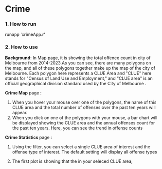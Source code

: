 # Crime

### 1. How to run

 runapp 'crimeApp.r'

### 2. How to use

**Background:** In Map page, it is showing the total offence count in city of Melbourne from 2014-2023.As you can see, there are many polygons on the map, and all of these polygons together make up the map of the city of Melbourne. Each polygon here represents a CLUE Area and "CLUE" here stands for "Census of Land Use and Employment," and "CLUE area" is an official geographical division standard used by the City of Melbourne .

**Crime Map** page : 

1. When you hover your mouse over one of the polygons, the name of this CLUE area and the total number of offenses over the past ten years will appear. 
2. When you click on one of the polygons with your mouse, a bar chart will be displayed showing the CLUE area and the annual offenses count for the past ten years. Here, you can see the trend in offense counts

**Crime Statistics** page : 

1. Using the filter, you can select a single CLUE area of interest and the offense type of interest. The default setting will display all offense types

2. The first plot is showing that the in your seleced CLUE area,
